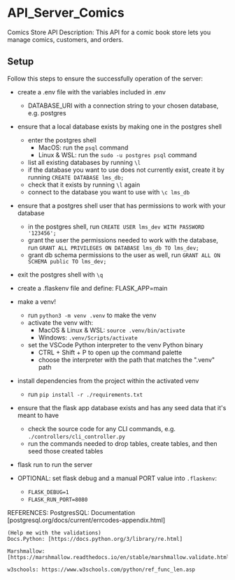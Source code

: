# API_Server_Comics
Comics Store API  Description: This API for a comic book store lets you manage comics, customers, and orders. 


## Setup

Follow this steps to ensure the successfully operation of the server:

- create a .env file with the variables included in .env
	- DATABASE_URI with a connection string to your chosen database, e.g. postgres

- ensure that a local database exists by making one in the postgres shell
	- enter the postgres shell
		- MacOS: run the `psql` command
		- Linux & WSL: run the `sudo -u postgres psql` command 
	- list all existing databases by running `\l`
	- if the database you want to use does not currently exist, create it by running `CREATE DATABASE lms_db;`
	- check that it exists by running `\l` again
	- connect to the database you want to use with `\c lms_db`
- ensure that a postgres shell user that has permissions to work with your database 
	- in the postgres shell, run `CREATE USER lms_dev WITH PASSWORD '123456';`
	- grant the user the permissions needed to work with the database, run `GRANT ALL PRIVILEGES ON DATABASE lms_db TO lms_dev;`
	- grant db schema permissions to the user as well, run `GRANT ALL ON SCHEMA public TO lms_dev;`
- exit the postgres shell with `\q`


- create a .flaskenv file and define: FLASK_APP=main 

- make a venv!
	- run `python3 -m venv .venv` to make the venv
	- activate the venv with:
		- MacOS & Linux & WSL: `source .venv/bin/activate`
		- Windows: `.venv/Scripts/activate`
	- set the VSCode Python interpreter to the venv Python binary
		- CTRL + Shift + P to open up the command palette 
		- choose the interpreter with the path that matches the ".venv" path

- install dependencies from the project within the activated venv
	- run `pip install -r ./requirements.txt`

- ensure that the flask app database exists and has any seed data that it's meant to have
	- check the source code for any CLI commands, e.g. `./controllers/cli_controller.py`
	- run the commands needed to drop tables, create tables, and then seed those created tables

- flask run to run the server

- OPTIONAL: set flask debug and a manual PORT value into `.flaskenv`:
	- `FLASK_DEBUG=1`
	- `FLASK_RUN_PORT=8080`





REFERENCES: 
    PostgresSQL: Documentation [postgresql.org/docs/current/errcodes-appendix.html]

    (Help me with the validations)
    Docs.Python: [https://docs.python.org/3/library/re.html]

    Marshmallow: [https://marshmallow.readthedocs.io/en/stable/marshmallow.validate.html]

    w3schools: https://www.w3schools.com/python/ref_func_len.asp